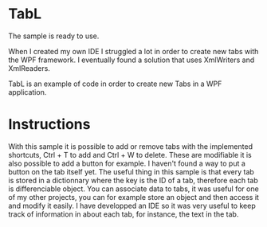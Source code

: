 # TabL
The sample is ready to use.

When I created my own IDE I struggled a lot in order to create new tabs with the WPF framework. I eventually found a solution that uses XmlWriters and XmlReaders.

TabL is an example of code in order to create new Tabs in a WPF application.

# Instructions

With this sample it is possible to add or remove tabs with the implemented shortcuts, Ctrl + T to add and Ctrl + W to delete. These are modifiable it is also possible to add a button for example. I haven't found a way to put a button on the tab itself yet.
The useful thing in this sample is that every tab is stored in a dictionnary where the key is the ID of a tab, therefore each tab is differenciable object.
You can associate data to tabs, it was useful for one of my other projects, you can for example store an object and then access it and modify it easily.
I have developped an IDE so it was very useful to keep track of information in about each tab, for instance, the text in the tab.
